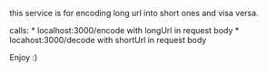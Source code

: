 this service is for encoding long url into short ones and visa versa.

calls: * localhost:3000/encode with longUrl in request body
       * locahost:3000/decode with shortUrl in request body
       
Enjoy :)
